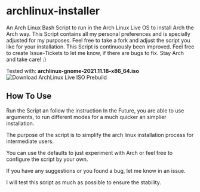 # archlinux-installer
An Arch Linux Bash Script to run in the Arch Linux Live OS to install Arch the Arch way. This Script contains all my personal preferences and is specially adjusted for my purposes. Feel free to take a fork and adjust the script you like for your installation. This Script is continuously been improved. Feel free to create Issue-Tickets to let me know, if there are bugs to fix. Stay Arch and take care! :)

Tested with: **archlinux-gnome-2021.11.18-x86_64.iso**
![Download ArchLinux Live ISO Prebuild](https://a.fsdn.com/con/app/sf-download-button)

## How To Use
Run the Script an follow the instruction
In the Future, you are able to use arguments, to run different modes for a much quicker an simplier installation.

The purpose of the script is to simplify the arch linux installation process for intermediate users.

You can use the defaults to just experiment with Arch or feel free to configure the script by your own.

If you have any suggestions or you found a bug, let me know in an issue.

I will test this script as much as possible to ensure the stability.
